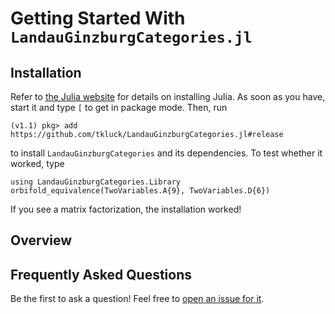 # Getting Started With `LandauGinzburgCategories.jl`

## Installation

Refer to [the Julia website](https://julialang.org/downloads/) for details on
installing Julia. As soon as you have, start it and type `[` to get in
package mode. Then, run
```julia-repl
(v1.1) pkg> add https://github.com/tkluck/LandauGinzburgCategories.jl#release
```
to install `LandauGinzburgCategories` and its dependencies. To test whether it worked,
type

```@repl getting-started
using LandauGinzburgCategories.Library
orbifold_equivalence(TwoVariables.A{9}, TwoVariables.D{6})
```
If you see a matrix factorization, the installation worked!

## Overview



## Frequently Asked Questions

Be the first to ask a question! Feel free to [open an issue for it](https://github.com/tkluck/LandauGinzburgCategories.jl/issues/new).
